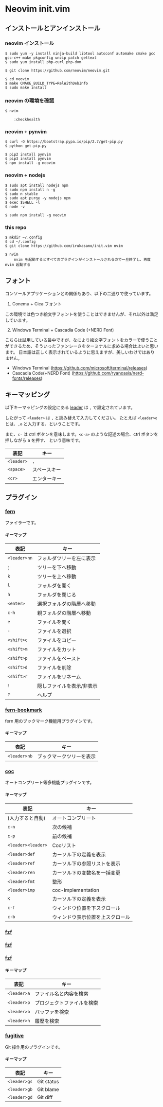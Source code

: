 # Neovim init.vim

## インストールとアンインストール

### neovim インストール

    $ sudo yum -y install ninja-build libtool autoconf automake cmake gcc gcc-c++ make pkgconfig unzip patch gettext
    $ sudo yum install php-curl php-dom

    $ git clone https://github.com/neovim/neovim.git

    $ cd neovim
    $ make CMAKE_BUILD_TYPE=RelWithDebInfo
    $ sudo make install

### neovim の環境を確認

    $ nvim

        :checkhealth

### neovim + pynvim

    $ curl -O https://bootstrap.pypa.io/pip/2.7/get-pip.py
    $ python get-pip.py

    $ pip2 install pynvim
    $ pip3 install pynvim
    $ npm install -g neovim

### neovim + nodejs

    $ sudo apt install nodejs npm
    $ sudo npm install n -g
    $ sudo n stable
    $ sudo apt purge -y nodejs npm
    $ exec $SHELL -l
    $ node -v

    $ sudo npm install -g neovim

### this repo

    $ mkdir ~/.config
    $ cd ~/.config
    $ git clone https://github.com/irukasano/init.vim nvim

    $ nvim 
        nvim を起動するとすべてのプラグインがインストールされるので一旦終了し、再度 nvim 起動する


## フォント

コンソールアプリケーションとの関係もあり、以下の二通りで使っています。

1. Conemu + Cica フォント

この環境では色つき絵文字フォントを使うことはできませんが、それ以外は満足しています。

2. Windows Terminal + Cascadia Code (+NERD Font)

こちらは試用している最中ですが、なにより絵文字フォントをカラーで使うことができるため、そういったファンシーさをターミナルに求める場合はよいと思います。
日本語は正しく表示されているように思えますが、美しいわけではありません。

* Windows Terminal (https://github.com/microsoft/terminal/releases)
* Cascadia Code(+NERD Font) (https://github.com/ryanoasis/nerd-fonts/releases)


## キーマッピング

以下キーマッピングの設定にある [leader](http://learnvimscriptthehardway.stevelosh.com/chapters/06.html#leader) は `,` で設定されています。

したがって `<leader>` は `,` と読み替えて入力してください。
たとえば `<leader>o` とは、`,o` と入力する、ということです。

また、`c-` は ctrl ボタンを意味します。`<c-a>` のような記述の場合、ctrl ボタンを押しながら a を押す、 という意味です。

| 表記              | キー                                |
|-------------------|-------------------------------------|
|`<leader>`         | `,`                                 |
|`<space>`          | スペースキー                        |
|`<cr>`             | エンターキー                        |


## プラグイン

### [fern](https://github.com/lambdalisue/fern.vim)

ファイラーです。

#### キーマップ

| 表記              | キー                                |
|-------------------|-------------------------------------|
|`<leader>nn`       | フォルダツリーを左に表示            |
|`j`                | ツリーを下へ移動                    |
|`k`                | ツリーを上へ移動                    |
|`l`                | フォルダを開く                      |
|`h`                | フォルダを閉じる                    |
|`<enter>`          | 選択フォルダの階層へ移動            |
|`c-h`              | 親フォルダの階層へ移動              |
|`e`                | ファイルを開く                      |
|`-`                | ファイルを選択                      |
|`<shift>c`         | ファイルをコピー                    |
|`<shift>m`         | ファイルをカット                    |
|`<shift>p`         | ファイルをペースト                  |
|`<shift>d`         | ファイルを削除                      |
|`<shift>r`         | ファイルをリネーム                  |
|`!`                | 隠しファイルを表示/非表示           |
|`?`                | ヘルプ                              |

### [fern-bookmark](https://github.com/lambdalisue/fern-bookmark.vim)

fern 用のブックマーク機能用プラグインです。

#### キーマップ

| 表記              | キー                                |
|-------------------|-------------------------------------|
|`<leader>nb`       | ブックマークツリーを表示            |


### [coc](https://github.com/neoclide/coc.nvim)

オートコンプリート等多機能プラグインです。

#### キーマップ

| 表記              | キー                                |
|-------------------|-------------------------------------|
|(入力すると自動)   | オートコンプリート                  |
|`c-n`              | 次の候補                            |
|`c-p`              | 前の候補                            |
|`<leader><leader>` | Cocリスト                           |
|`<leader>def`      | カーソル下の定義を表示              |
|`<leader>ref`      | カーソル下の参照リストを表示        |
|`<leader>ren`      | カーソル下の変数名を一括変更        |
|`<leader>fmt`      | 整形                                |
|`<leader>imp`      | coc-implementation                  |
|`K`                | カーソル下の定義を表示              |
|`c-f`              | ウィンドウ位置を下スクロール        |
|`c-b`              | ウィンドウ表示位置を上スクロール    |

### [fzf](https://github.com/junegunn/fzf)
### [fzf](https://github.com/junegunn/fzf.vim)
### [fzf](https://github.com/antoinemadec/coc-fzf)

#### キーマップ

| 表記              | キー                                |
|-------------------|-------------------------------------|
|`<leader>a`        | ファイル名と内容を検索              |
|`<leader>p`        | プロジェクトファイルを検索          |
|`<leader>b`        | バッファを検索                      |
|`<leader>h`        | 履歴を検索                          |

### [fugitive](https://github.com/tpope/vim-fugitive')

Git 操作用のプラグインです。

#### キーマップ

| 表記              | キー                                |
|-------------------|-------------------------------------|
|`<leader>gs`       | Git status                          |
|`<leader>gb`       | Git blame                           |
|`<leader>gd`       | Git diff                            |

